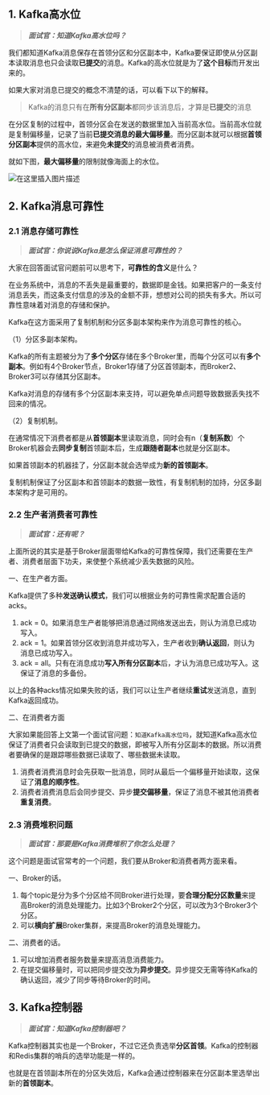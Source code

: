 ## 1. Kafka高水位

> ***面试官：知道Kafka高水位吗？***

我们都知道Kafka消息保存在首领分区和分区副本中，Kafka要保证即使从分区副本读取消息也只会读取**已提交**的消息。Kafka的高水位就是为了**这个目标**而开发出来的。

如果大家对消息已提交的概念不清楚的话，可以看下以下的解释。

> Kafka的消息只有在**所有分区副本**都同步该消息后，才算是**已提交**的消息

在分区复制的过程中，首领分区会在发送的数据里加入当前高水位。当前高水位就是复制偏移量，记录了当前**已提交消息的最大偏移量**。而分区副本就可以根据**首领分区副本**提供的高水位，来避免**未提交**的消息被消费者消费。

就如下图，**最大偏移量**的限制就像海面上的水位。

![在这里插入图片描述](https://i-blog.csdnimg.cn/direct/c72ee82cb79e466ebaa36518b780b4e5.png)


## 2. Kafka消息可靠性

### 2.1 消息存储可靠性

> ***面试官：你说说Kafka是怎么保证消息可靠性的？***

大家在回答面试官问题前可以思考下，**可靠性的含义**是什么？

在业务系统中，消息的不丢失是最重要的，数据即是金钱。如果把客户的一条支付消息丢失，而这条支付信息的涉及的金额不菲，想想对公司的损失有多大。所以可靠性意味着对消息的存储和保护。

Kafka在这方面采用了复制机制和分区多副本架构来作为消息可靠性的核心。

（1）分区多副本架构。

Kafka的所有主题被分为了**多个分区**存储在多个Broker里，而每个分区可以有**多个副本**。例如有4个Broker节点，Broker1存储了分区首领副本，而Broker2、Broker3可以存储其分区副本。

Kafka对消息的存储有多个分区副本来支持，可以避免单点问题导致数据丢失找不回来的情况。

（2）复制机制。

在通常情况下消费者都是从**首领副本**里读取消息，同时会有n（**复制系数**）个Broker机器会去**同步复制**首领副本后，生成**跟随者副本**也就是分区副本。

如果首领副本的机器挂了，分区副本就会选举成为**新的首领副本**。

复制机制保证了分区副本和首领副本的数据一致性，有复制机制的加持，分区多副本架构才是可用的。

### 2.2 生产者消费者可靠性

> ***面试官：还有呢？***

上面所说的其实是基于Broker层面带给Kafka的可靠性保障，我们还需要在生产者、消费者层面下功夫，来使整个系统减少丢失数据的风险。

一、在生产者方面。

Kafka提供了多种**发送确认模式**，我们可以根据业务的可靠性需求配置合适的acks。

1. ack = 0。如果消息生产者能够把消息通过网络发送出去，则认为消息已成功写入。
2. ack = 1。如果首领分区收到消息并成功写入，生产者收到**确认返回**，则认为消息已成功写入。
3. ack = all。只有在消息成功**写入所有分区副本**后，才认为消息已成功写入。这保证了消息的多备份。

以上的各种acks情况如果失败的话，我们可以让生产者继续**重试**发送消息，直到Kafka返回成功。

二、在消费者方面

大家如果能回答上文第一个面试官问题：`知道Kafka高水位吗`，就知道Kafka高水位保证了消费者只会读取到已提交的数据，即被写入所有分区副本的数据。所以消费者要确保的是跟踪哪些数据已读取了、哪些数据未读取。

1. 消费者消费消息时会先获取一批消息，同时从最后一个偏移量开始读取，这保证了**消息的顺序性**。
2. 消费者消费消息后会同步提交、异步**提交偏移量**，保证了消息不被其他消费者**重复消费**。

### 2.3 消费堆积问题

> ***面试官：那要是Kafka消费堆积了你怎么处理？***

这个问题是面试官常考的一个问题，我们要从Broker和消费者两方面来看。

一、Broker的话。
1. 每个topic是分为多个分区给不同Broker进行处理，要**合理分配分区数量**来提高Broker的消息处理能力。比如3个Broker2个分区，可以改为3个Broker3个分区。
2. 可以**横向扩展**Broker集群，来提高Broker的消息处理能力。

二、消费者的话。
1. 可以增加消费者服务数量来提高消息消费能力。
2. 在提交偏移量时，可以把同步提交改为**异步提交**。异步提交无需等待Kafka的确认返回，减少了同步等待Broker的时间。

## 3. Kafka控制器

> ***面试官：知道Kafka控制器吧？***

Kafka控制器其实也是一个Broker，不过它还负责选举**分区首领**。Kafka的控制器和Redis集群的哨兵的选举功能是一样的。

也就是在首领副本所在的分区失效后，Kafka会通过控制器来在分区副本里选举出新的**首领副本**。